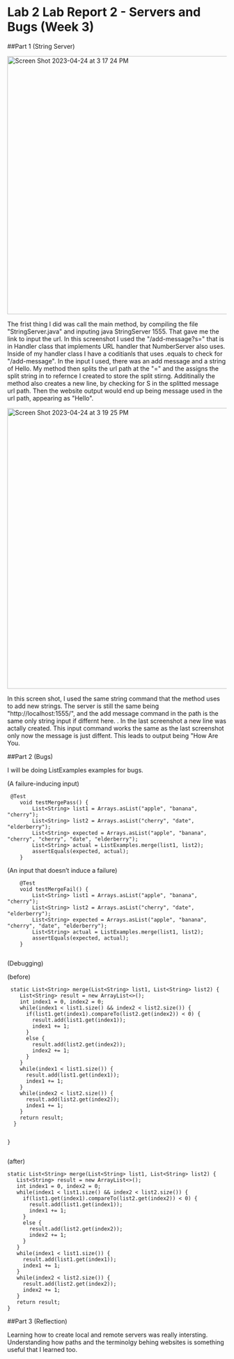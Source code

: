# Lab 2 Lab Report 2 - Servers and Bugs (Week 3)

##Part 1 (String Server)


<img width="592" alt="Screen Shot 2023-04-24 at 3 17 24 PM" src="https://user-images.githubusercontent.com/130106644/234128517-e68fb4ce-bd67-4590-91eb-5e92663dd57d.png">



The frist thing I did was call the main method, by compiling the file "StringServer.java" and inputing java StringServer 1555. That gave me the link to input the url. In this screenshot I used the "/add-message?s=<string>" that is in Handler class that implements URL handler that NumberServer also uses. 
Inside of my handler class I have a coditianls that uses .equals to check for "/add-message". In the input I used, there was an add message and a string of Hello. My method then splits the url path at the "=" and the assigns the split string in to refernce I created to store the split stirng. 
Additinally the method also creates a new line, by checking for S in the splitted message url path.
Then the website output would end up being message used in the url path, appearing as "Hello".

 
 
 <img width="644" alt="Screen Shot 2023-04-24 at 3 19 25 PM" src="https://user-images.githubusercontent.com/130106644/234128799-6cd058aa-df37-4e88-8980-0ec54fc83685.png">

 
 
In this screen shot, I used the same string command that the method uses to add new strings. The server is still the same being "http://localhost:1555/", and the add message command in the path is the same only string input if differnt here. 
. In the last screenshot a new line was actally created. This input command works the same as the last screenshot
only now the message is just diffent. This leads to output being "How Are You. 
 

##Part 2 (Bugs)
 
I will be doing ListExamples examples for bugs.
 
(A failure-inducing input)
````
 @Test
    void testMergePass() {
        List<String> list1 = Arrays.asList("apple", "banana", "cherry");
        List<String> list2 = Arrays.asList("cherry", "date", "elderberry");
        List<String> expected = Arrays.asList("apple", "banana", "cherry", "cherry", "date", "elderberry");
        List<String> actual = ListExamples.merge(list1, list2);
        assertEquals(expected, actual);
    }
 ````

 (An input that doesn’t induce a failure)
````
    @Test
    void testMergeFail() {
        List<String> list1 = Arrays.asList("apple", "banana", "cherry");
        List<String> list2 = Arrays.asList("cherry", "date", "elderberry");
        List<String> expected = Arrays.asList("apple", "banana", "cherry", "date", "elderberry");
        List<String> actual = ListExamples.merge(list1, list2);
        assertEquals(expected, actual);
    }
 
 ````
 
(Debugging)
 
(before)
````
 static List<String> merge(List<String> list1, List<String> list2) {
    List<String> result = new ArrayList<>();
    int index1 = 0, index2 = 0;
    while(index1 < list1.size() && index2 < list2.size()) {
      if(list1.get(index1).compareTo(list2.get(index2)) < 0) {
        result.add(list1.get(index1));
        index1 += 1;
      }
      else {
        result.add(list2.get(index2));
        index2 += 1;
      }
    }
    while(index1 < list1.size()) {
      result.add(list1.get(index1));
      index1 += 1;
    }
    while(index2 < list2.size()) {
      result.add(list2.get(index2));
      index1 += 1;
    }
    return result;
  }


}
 
 ````
 
 (after)
 ````
 static List<String> merge(List<String> list1, List<String> list2) {
    List<String> result = new ArrayList<>();
    int index1 = 0, index2 = 0;
    while(index1 < list1.size() && index2 < list2.size()) {
      if(list1.get(index1).compareTo(list2.get(index2)) < 0) {
        result.add(list1.get(index1));
        index1 += 1;
      }
      else {
        result.add(list2.get(index2));
        index2 += 1;
      }
    }
    while(index1 < list1.size()) {
      result.add(list1.get(index1));
      index1 += 1;
    }
    while(index2 < list2.size()) {
      result.add(list2.get(index2));
      index2 += 1;
    }
    return result;
}
 ````
 
 
 
 

##Part 3 (Reflection)
 
 Learning how to create local and remote servers was really intersting. Understanding how paths and the terminolgy behing websites is something useful that I learned too.

